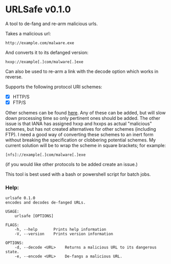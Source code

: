 # URLSafe v0.1.0
A tool to de-fang and re-arm malicious urls.

Takes a malicious url:

```
http://example.com/malware.exe
```

And converts it to its defanged version:

```
hxxp://example[.]com/malware[.]exe
```

Can also be used to re-arm a link with the decode option which works in reverse.

Supports the following protocol URI schemes:

- [x] HTTP/S
- [x] FTP/S

Other schemes can be found [here](https://www.iana.org/assignments/uri-schemes/uri-schemes.xhtml). Any of these can be added, but will slow down processing time so only pertinent ones should be added. The other issue is that IANA has assigned hxxp and hxxps as actual "malicious" schemes, but has not created alternatives for other schemes (including FTP). I need a good way of converting these schemes to an inert form without breaking the specification or clobbering potential schemes. My current solution will be to wrap the scheme in square brackets; for example:

```
[nfs]://example[.]com/malware[.]exe
```

(if you would like other protocols to be added create an issue.)

This tool is best used with a bash or powershell script for batch jobs.


### Help:

```
urlsafe 0.1.0
encodes and decodes de-fanged URLs.

USAGE:
    urlsafe [OPTIONS]

FLAGS:
    -h, --help       Prints help information
    -V, --version    Prints version information

OPTIONS:
    -d, --decode <URL>    Returns a malicious URL to its dangerous state.
    -e, --encode <URL>    De-fangs a malicious URL.
```
